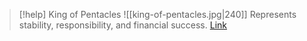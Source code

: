 > [!help]  King of Pentacles
> ![[king-of-pentacles.jpg|240]]
> Represents stability, responsibility, and financial success.
> [Link](https://daily-tarot.squarespace.com/king-of-pentacles)